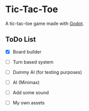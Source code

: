 # Tic-Tac-Toe

A tic-tac-toe game made with [Godot](https://godotengine.org/).

## ToDo List

- [x] Board builder

- [ ] Turn based system

- [ ] Dummy AI (for testing purposes)

- [ ] AI (Minimax)

- [ ] Add some sound 

- [ ] My own assets